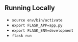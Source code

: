 ## Running Locally

- `source env/bin/activate`
- `export FLASK_APP=app,py`
- `export FLASK_ENV=development`
- `flask run`
